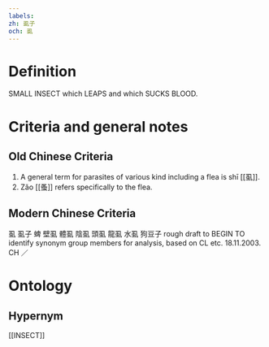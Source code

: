 ```yaml
---
labels: 
zh: 虱子
och: 虱
---
```


# Definition
SMALL INSECT which LEAPS and which SUCKS BLOOD.
# Criteria and general notes
## Old Chinese Criteria
1. A general term for parasites of various kind including a flea is shī [[虱]].
2. Zǎo [[蚤]] refers specifically to the flea.
## Modern Chinese Criteria
虱
虱子
蜱
壁虱
體虱
陰虱
頭虱
龍虱
水虱
狗豆子
rough draft to BEGIN TO identify synonym group members for analysis, based on CL etc. 18.11.2003. CH ／
# Ontology

## Hypernym
[[INSECT]]
